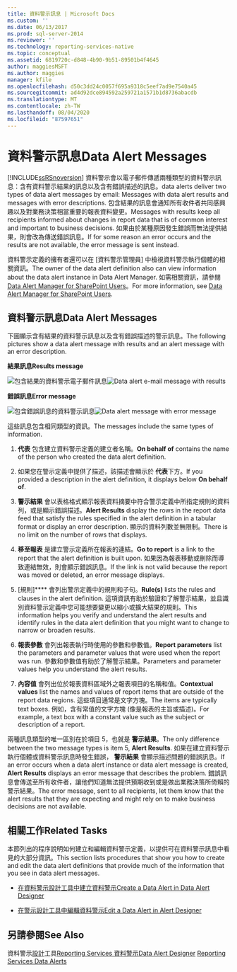 ```yaml
---
title: 資料警示訊息 | Microsoft Docs
ms.custom: ''
ms.date: 06/13/2017
ms.prod: sql-server-2014
ms.reviewer: ''
ms.technology: reporting-services-native
ms.topic: conceptual
ms.assetid: 6819720c-d848-4b90-9b51-89501b4f4645
author: maggiesMSFT
ms.author: maggies
manager: kfile
ms.openlocfilehash: d50c3dd24c0057f695a9318c5eef7ad9e7540a45
ms.sourcegitcommit: ad4d92dce894592a259721a1571b1d8736abacdb
ms.translationtype: MT
ms.contentlocale: zh-TW
ms.lasthandoff: 08/04/2020
ms.locfileid: "87597651"
---
```

# <a name="data-alert-messages"></a><span data-ttu-id="2a346-102">資料警示訊息</span><span class="sxs-lookup"><span data-stu-id="2a346-102">Data Alert Messages</span></span>
  [!INCLUDE[ssRSnoversion](../includes/ssrsnoversion-md.md)] <span data-ttu-id="2a346-103">資料警示會以電子郵件傳遞兩種類型的資料警示訊息：含有資料警示結果的訊息以及含有錯誤描述的訊息。</span><span class="sxs-lookup"><span data-stu-id="2a346-103">data alerts deliver two types of data alert messages by email: Messages with data alert results and messages with error descriptions.</span></span> <span data-ttu-id="2a346-104">包含結果的訊息會通知所有收件者共同感興趣以及對業務決策相當重要的報表資料變更。</span><span class="sxs-lookup"><span data-stu-id="2a346-104">Messages with results keep all recipients informed about changes in report data that is of common interest and important to business decisions.</span></span> <span data-ttu-id="2a346-105">如果由於某種原因發生錯誤而無法提供結果，則會改為傳送錯誤訊息。</span><span class="sxs-lookup"><span data-stu-id="2a346-105">If for some reason an error occurs and the results are not available, the error message is sent instead.</span></span>

 <span data-ttu-id="2a346-106">資料警示定義的擁有者還可以在 [資料警示管理員] 中檢視資料警示執行個體的相關資訊。</span><span class="sxs-lookup"><span data-stu-id="2a346-106">The owner of the data alert definition also can view information about the data alert instance in Data Alert Manager.</span></span> <span data-ttu-id="2a346-107">如需相關資訊，請參閱 [Data Alert Manager for SharePoint Users](../../2014/reporting-services/data-alert-manager-for-sharepoint-users.md)。</span><span class="sxs-lookup"><span data-stu-id="2a346-107">For more information, see [Data Alert Manager for SharePoint Users](../../2014/reporting-services/data-alert-manager-for-sharepoint-users.md).</span></span>

##  <a name="data-alert-messages"></a><a name="DataAlertMessages"></a><span data-ttu-id="2a346-108">資料警示訊息</span><span class="sxs-lookup"><span data-stu-id="2a346-108">Data Alert Messages</span></span>
 <span data-ttu-id="2a346-109">下圖顯示含有結果的資料警示訊息以及含有錯誤描述的警示訊息。</span><span class="sxs-lookup"><span data-stu-id="2a346-109">The following pictures show a data alert message with results and an alert message with an error description.</span></span>

 <span data-ttu-id="2a346-110">**結果訊息**</span><span class="sxs-lookup"><span data-stu-id="2a346-110">**Results message**</span></span>

 <span data-ttu-id="2a346-111">![包含結果的資料警示電子郵件訊息](media/rs-alertmessageresults.gif "包含結果的資料警示電子郵件訊息")</span><span class="sxs-lookup"><span data-stu-id="2a346-111">![Data alert e-mail message with results](media/rs-alertmessageresults.gif "Data alert e-mail message with results")</span></span>

 <span data-ttu-id="2a346-112">**錯誤訊息**</span><span class="sxs-lookup"><span data-stu-id="2a346-112">**Error message**</span></span>

 <span data-ttu-id="2a346-113">![包含錯誤訊息的資料警示訊息](media/rs-alertmessageerrror.gif "包含錯誤訊息的資料警示訊息")</span><span class="sxs-lookup"><span data-stu-id="2a346-113">![Data alert message with error message](media/rs-alertmessageerrror.gif "Data alert message with error message")</span></span>

 <span data-ttu-id="2a346-114">這些訊息包含相同類型的資訊。</span><span class="sxs-lookup"><span data-stu-id="2a346-114">The messages include the same types of information.</span></span>

1.  <span data-ttu-id="2a346-115">**代表** 包含建立資料警示定義的建立者名稱。</span><span class="sxs-lookup"><span data-stu-id="2a346-115">**On behalf of** contains the name of the person who created the data alert definition.</span></span>

2.  <span data-ttu-id="2a346-116">如果您在警示定義中提供了描述，該描述會顯示於 **代表**下方。</span><span class="sxs-lookup"><span data-stu-id="2a346-116">If you provided a description in the alert definition, it displays below **On behalf of**.</span></span>

3.  <span data-ttu-id="2a346-117">**警示結果** 會以表格格式顯示報表資料摘要中符合警示定義中所指定規則的資料列，或是顯示錯誤描述。</span><span class="sxs-lookup"><span data-stu-id="2a346-117">**Alert Results** display the rows in the report data feed that satisfy the rules specified in the alert definition in a tabular format or display an error description.</span></span> <span data-ttu-id="2a346-118">顯示的資料列數並無限制。</span><span class="sxs-lookup"><span data-stu-id="2a346-118">There is no limit on the number of rows that displays.</span></span>

4.  <span data-ttu-id="2a346-119">**移至報表** 是建立警示定義所在報表的連結。</span><span class="sxs-lookup"><span data-stu-id="2a346-119">**Go to report** is a link to the report that the alert definition is built upon.</span></span> <span data-ttu-id="2a346-120">如果因為報表移動或刪除而導致連結無效，則會顯示錯誤訊息。</span><span class="sxs-lookup"><span data-stu-id="2a346-120">If the link is not valid because the report was moved or deleted, an error message displays.</span></span>

5.  <span data-ttu-id="2a346-121">[規則]\*\*\*\* 會列出警示定義中的規則和子句。</span><span class="sxs-lookup"><span data-stu-id="2a346-121">**Rule(s)** lists the rules and clauses in the alert definition.</span></span> <span data-ttu-id="2a346-122">這項資訊有助於驗證和了解警示結果，並且識別資料警示定義中您可能想要變更以縮小或擴大結果的規則。</span><span class="sxs-lookup"><span data-stu-id="2a346-122">This information helps you verify and understand the alert results and identify rules in the data alert definition that you might want to change to narrow or broaden results.</span></span>

6.  <span data-ttu-id="2a346-123">**報表參數** 會列出報表執行時使用的參數和參數值。</span><span class="sxs-lookup"><span data-stu-id="2a346-123">**Report parameters** list the parameters and parameter values that were used when the report was run.</span></span> <span data-ttu-id="2a346-124">參數和參數值有助於了解警示結果。</span><span class="sxs-lookup"><span data-stu-id="2a346-124">Parameters and parameter values help you understand the alert results.</span></span>

7.  <span data-ttu-id="2a346-125">**內容值** 會列出位於報表資料區域外之報表項目的名稱和值。</span><span class="sxs-lookup"><span data-stu-id="2a346-125">**Contextual values** list the names and values of report items that are outside of the report data regions.</span></span> <span data-ttu-id="2a346-126">這些項目通常是文字方塊。</span><span class="sxs-lookup"><span data-stu-id="2a346-126">The items are typically text boxes.</span></span> <span data-ttu-id="2a346-127">例如，含有常值的文字方塊 (像是報表的主旨或描述)。</span><span class="sxs-lookup"><span data-stu-id="2a346-127">For example, a text box with a constant value such as the subject or description of a report.</span></span>

 <span data-ttu-id="2a346-128">兩種訊息類型的唯一區別在於項目 5，也就是 **警示結果**。</span><span class="sxs-lookup"><span data-stu-id="2a346-128">The only difference between the two message types is item 5, **Alert Results**.</span></span> <span data-ttu-id="2a346-129">如果在建立資料警示執行個體或資料警示訊息時發生錯誤， **警示結果** 會顯示描述問題的錯誤訊息。</span><span class="sxs-lookup"><span data-stu-id="2a346-129">If an error occurs when a data alert instance or data alert message is created, **Alert Results** displays an error message that describes the problem.</span></span> <span data-ttu-id="2a346-130">錯誤訊息會傳送至所有收件者，讓他們知道無法提供預期收到或是做出業務決策所倚賴的警示結果。</span><span class="sxs-lookup"><span data-stu-id="2a346-130">The error message, sent to all recipients, let them know that the alert results that they are expecting and might rely on to make business decisions are not available.</span></span>

 

##  <a name="related-tasks"></a><a name="HowTo"></a> <span data-ttu-id="2a346-131">相關工作</span><span class="sxs-lookup"><span data-stu-id="2a346-131">Related Tasks</span></span>
 <span data-ttu-id="2a346-132">本節列出的程序說明如何建立和編輯資料警示定義，以提供可在資料警示訊息中看見的大部分資訊。</span><span class="sxs-lookup"><span data-stu-id="2a346-132">This section lists procedures that show you how to create and edit the data alert definitions that provide much of the information that you see in data alert messages.</span></span>

-   [<span data-ttu-id="2a346-133">在資料警示設計工具中建立資料警示</span><span class="sxs-lookup"><span data-stu-id="2a346-133">Create a Data Alert in Data Alert Designer</span></span>](create-a-data-alert-in-data-alert-designer.md)

-   [<span data-ttu-id="2a346-134">在警示設計工具中編輯資料警示</span><span class="sxs-lookup"><span data-stu-id="2a346-134">Edit a Data Alert in Alert Designer</span></span>](edit-a-data-alert-in-alert-designer.md)



## <a name="see-also"></a><span data-ttu-id="2a346-135">另請參閱</span><span class="sxs-lookup"><span data-stu-id="2a346-135">See Also</span></span>
 <span data-ttu-id="2a346-136">資料警示[設計](../../2014/reporting-services/data-alert-designer.md)工具[Reporting Services 資料警示](../ssms/agent/alerts.md)</span><span class="sxs-lookup"><span data-stu-id="2a346-136">[Data Alert Designer](../../2014/reporting-services/data-alert-designer.md) [Reporting Services Data Alerts](../ssms/agent/alerts.md)</span></span>


